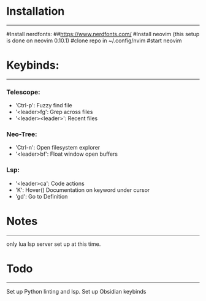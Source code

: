 # Installation
---

#Install nerdfonts:
##https://www.nerdfonts.com/
#Install neovim (this setup is done on neovim 0.10.1)
#clone repo in ~/.config/nvim
#start neovim

# Keybinds:
---

### Telescope:
* 'Ctrl-p': Fuzzy find file
* '\<leader>fg': Grep across files
* '\<leader>\<leader>': Recent files

### Neo-Tree:
* 'Ctrl-n': Open filesystem explorer
* '\<leader>bf': Float window open buffers

### Lsp:
* '\<leader>ca': Code actions
* 'K': Hover() Documentation on keyword under cursor
* 'gd': Go to Definition

# Notes
---
only lua lsp server set up at this time. 

# Todo
---
Set up Python linting and lsp. 
Set up Obsidian keybinds




